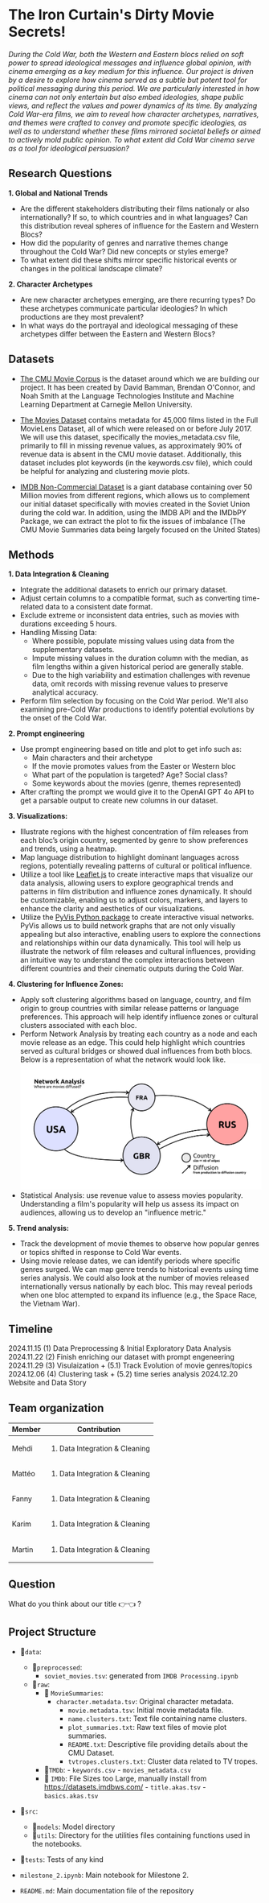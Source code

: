 
# The Iron Curtain's Dirty Movie Secrets!

*During the Cold War, both the Western and Eastern blocs relied on soft power to spread ideological messages and influence global opinion, with cinema emerging as a key medium for this influence. Our project is driven by a desire to explore how cinema served as a subtle but potent tool for political messaging during this period. We are particularly interested in how cinema can not only entertain but also embed ideologies, shape public views, and reflect the values and power dynamics of its time. By analyzing Cold War-era films, we aim to reveal how character archetypes, narratives, and themes were crafted to convey and promote specific ideologies, as well as to understand whether these films mirrored societal beliefs or aimed to actively mold public opinion. To what extent did Cold War cinema serve as a tool for ideological persuasion?*

## Research Questions

**1. Global and National Trends**

- Are the different stakeholders distributing their films nationaly or also internationally? If so, to which countries and in what languages? Can this distribution reveal spheres of influence for the Eastern and Western Blocs?
- How did the popularity of genres and narrative themes change throughout the Cold War? Did new concepts or styles emerge?
- To what extent did these shifts mirror specific historical events or changes in the political landscape climate?

**2. Character Archetypes**

- Are new character archetypes emerging, are there recurring types? Do these archetypes communicate particular ideologies? In which productions are they most prevalent?
- In what ways do the portrayal and ideological messaging of these archetypes differ between the Eastern and Western Blocs?


## Datasets

- [The CMU Movie Corpus](https://www.cs.cmu.edu/~ark/personas/) is the dataset around which we are building our project. It has been created by David Bamman, Brendan O'Connor, and Noah Smith at the Language Technologies Institute and Machine Learning Department at Carnegie Mellon University.

- [The Movies Dataset](https://www.kaggle.com/datasets/rounakbanik/the-movies-dataset) contains metadata for 45,000 films listed in the Full MovieLens Dataset, all of which were released on or before July 2017. We will use this dataset, specifically the movies_metadata.csv file, primarily to fill in missing revenue values, as approximately 90% of revenue data is absent in the CMU movie dataset. Additionally, this dataset includes plot keywords (in the keywords.csv file), which could be helpful for analyzing and clustering movie plots.
- [IMDB Non-Commercial Dataset](https://developer.imdb.com/non-commercial-datasets/) is a giant database containing over 50 Million movies from different regions, which allows us to complement our initial dataset specifically with movies created in the Soviet Union during the cold war. In addition, using the IMDB API and the IMDbPY Package, we can extract the plot to fix the issues of imbalance (The CMU Movie Summaries data being largely focused on the United States)

## Methods

**1. Data Integration & Cleaning**

- Integrate the additional datasets to enrich our primary dataset.
- Adjust certain columns to a compatible format, such as converting time-related data to a consistent date format.
- Exclude extreme or inconsistent data entries, such as movies with durations exceeding 5 hours.
- Handling Missing Data:
    - Where possible, populate missing values using data from the supplementary datasets.
    - Impute missing values in the duration column with the median, as film lengths within a given historical period are generally stable.
    - Due to the high variability and estimation challenges with revenue data, omit records with missing revenue values to preserve analytical accuracy.
- Perform film selection by focusing on the Cold War period. We'll also examining pre-Cold War productions to identify potential evolutions by the onset of the Cold War.

**2. Prompt engineering**

- Use prompt engineering based on title and plot to get info such as:
    - Main characters and their archetype
    - If the movie promotes values from the Easter or Western bloc
    - What part of the population is targeted? Age? Social class?
    - Some keywords about the movies (genre, themes represented)
- After crafting the prompt we would give it to the OpenAI GPT 4o API to get a parsable output to create new columns in our dataset.

**3. Visualizations:**

- Illustrate regions with the highest concentration of film releases from each bloc’s origin country, segmented by genre to show preferences and trends, using a heatmap.
- Map language distribution to highlight dominant languages across regions, potentially revealing patterns of cultural or political influence.
- Utilize a tool like [Leaflet.js](https://leafletjs.com) to create interactive maps that visualize our data analysis, allowing users to explore geographical trends and patterns in film distribution and influence zones dynamically. It should be customizable, enabling us to adjust colors, markers, and layers to enhance the clarity and aesthetics of our visualizations.
- Utilize the [PyVis Python package](https://github.com/WestHealth/pyvis) to create interactive visual networks. PyVis allows us to build network graphs that are not only visually appealing but also interactive, enabling users to explore the connections and relationships within our data dynamically. This tool will help us illustrate the network of film releases and cultural influences, providing an intuitive way to understand the complex interactions between different countries and their cinematic outputs during the Cold War.

**4. Clustering for Influence Zones:**

- Apply soft clustering algorithms based on language, country, and film origin to group countries with similar release patterns or language preferences. This approach will help identify influence zones or cultural clusters associated with each bloc.
- Perform Network Analysis by treating each country as a node and each movie release as an edge. This could help highlight which countries served as cultural bridges or showed dual influences from both blocs. Below is a representation of what the network would look like. ![Network Analysis Example](src/utils/graph_network.png)
- Statistical Analysis: use revenue value to assess movies popularity. Understanding a film's popularity will help us assess its impact on audiences, allowing us to develop an "influence metric."

**5. Trend analysis:**

- Track the development of movie themes to observe how popular genres or topics shifted in response to Cold War events.
- Using movie release dates, we can identify periods where specific genres surged. We can map genre trends to historical events using time series analysis. We could also look at the number of movies released internationally versus nationally by each bloc. This may reveal periods when one bloc attempted to expand its influence (e.g., the Space Race, the Vietnam War).

## Timeline

2024.11.15 (1) Data Preprocessing & Initial Exploratory Data Analysis
2024.11.22 (2) Finish enriching our dataset with prompt engeneering
2024.11.29 (3) Visulaization + (5.1) Track Evolution of movie genres/topics
2024.12.06 (4) Clustering task + (5.2) time series analysis 
2024.12.20 Website and Data Story 

## Team organization

|Member | Contribution |
|--------|--------------|
|Mehdi | <ol><li>Data Integration & Cleaning</li></ol>|
|Mattéo | <ol><li>Data Integration & Cleaning</li></ol>|
|Fanny     | <ol><li>Data Integration & Cleaning</li><ol>|
|Karim     |<ol><li>Data Integration & Cleaning</li><ol>|
|Martin | <ol><li>Data Integration & Cleaning</li></ol>|

## Question

What do you think about our title 👉👈 ?

## Project Structure

- 📂`data`:
    - 📂`preprocessed`: 
      - `soviet_movies.tsv`: generated from `IMDB Processing.ipynb`
    -  📂`raw`:
          - 📂 `MovieSummaries`:
            - `character.metadata.tsv`: Original character metadata.
                - `movie.metadata.tsv`: Initial movie metadata file.
                - `name.clusters.txt`: Text file containing name clusters.
                - `plot_summaries.txt`: Raw text files of movie plot summaries.
                - `README.txt`: Descriptive file providing details about the CMU Dataset.
                - `tvtropes.clusters.txt`: Cluster data related to TV tropes.
          - 📂`TMDb`:
                - `keywords.csv`
                - `movies_metadata.csv`
          - 📂 `IMDb`: File Sizes too Large, manually install from https://datasets.imdbws.com/
                - `title.akas.tsv`
                - `basics.akas.tsv`

- 📂`src`:
    - 📂`models`: Model directory
    - 📂`utils`: Directory for the utilities files containing functions used in the notebooks.
- 📂`tests`: Tests of any kind
- `milestone_2.ipynb`: Main notebook for Milestone 2.
- `README.md`: Main documentation file of the repository
